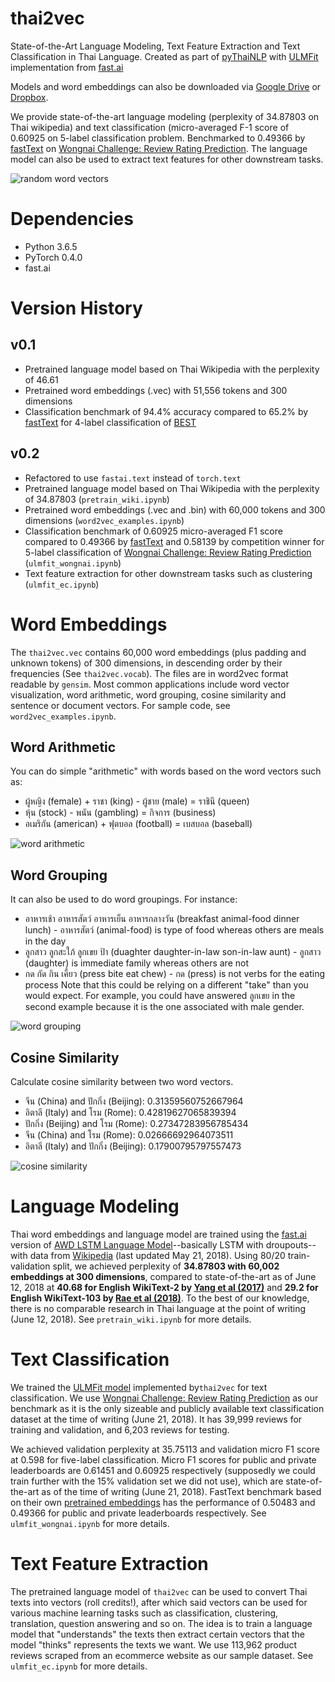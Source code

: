 # thai2vec
State-of-the-Art Language Modeling, Text Feature Extraction and Text Classification in Thai Language.
Created as part of [pyThaiNLP](https://github.com/PyThaiNLP/) with [ULMFit](https://arxiv.org/abs/1801.06146) implementation from [fast.ai](http://nlp.fast.ai/classification/2018/05/15/introducting-ulmfit.html)

Models and word embeddings can also be downloaded via [Google Drive](https://drive.google.com/drive/folders/1_vZr_iR_LqIX4rEi7i5spN_6QDgj5r81?usp=sharing) or [Dropbox](https://www.dropbox.com/sh/t9qfj2ethst8g20/AAAgud8rZ_Wuv6fkXq0HEj4da?dl=0).

We provide state-of-the-art language modeling (perplexity of 34.87803 on Thai wikipedia) and text classification (micro-averaged F-1 score of 0.60925 on 5-label classification problem. Benchmarked to 0.49366 by [fastText](fasttext.cc) on [Wongnai Challenge: Review Rating Prediction](https://www.kaggle.com/c/wongnai-challenge-review-rating-prediction). The language model can also be used to extract text features for other downstream tasks.

![random word vectors](https://github.com/cstorm125/thai2vec/blob/dev/images/random.png?raw=true)

# Dependencies
* Python 3.6.5
* PyTorch 0.4.0
* fast.ai

# Version History

## v0.1

* Pretrained language model based on Thai Wikipedia with the perplexity of 46.61
* Pretrained word embeddings (.vec) with 51,556 tokens and 300 dimensions
* Classification benchmark of 94.4% accuracy compared to 65.2% by [fastText](https://fasttext.cc/) for 4-label classification of [BEST](https://thailang.nectec.or.th/best/)

## v0.2

* Refactored to use `fastai.text` instead of `torch.text`
* Pretrained language model based on Thai Wikipedia with the perplexity of 34.87803 (`pretrain_wiki.ipynb`)
* Pretrained word embeddings (.vec and .bin) with 60,000 tokens and 300 dimensions (`word2vec_examples.ipynb`)
* Classification benchmark of 0.60925 micro-averaged F1 score compared to 0.49366 by [fastText](https://fasttext.cc/) and 0.58139 by competition winner for 5-label classification of [Wongnai Challenge: Review Rating Prediction](https://www.kaggle.com/c/wongnai-challenge-review-rating-prediction) (`ulmfit_wongnai.ipynb`)
* Text feature extraction for other downstream tasks such as clustering (`ulmfit_ec.ipynb`)

# Word Embeddings

The `thai2vec.vec` contains 60,000 word embeddings (plus padding and unknown tokens) of 300 dimensions, in descending order by their frequencies (See `thai2vec.vocab`). The files are in word2vec format readable by `gensim`. Most common applications include word vector visualization, word arithmetic, word grouping, cosine similarity and sentence or document vectors. For sample code, see `word2vec_examples.ipynb`.

## Word Arithmetic

You can do simple "arithmetic" with words based on the word vectors such as:
* ผู้หญิง (female) + ราชา (king) - ผู้ชาย (male) = ราชินี (queen)
* หุ้น (stock) - พนัน (gambling) = กิจการ (business)
* อเมริกัน (american) + ฟุตบอล (football) = เบสบอล (baseball)

![word arithmetic](https://github.com/cstorm125/thai2vec/blob/dev/images/word_arithematic_queen.png)

## Word Grouping

It can also be used to do word groupings. For instance:
* อาหารเช้า อาหารสัตว์ อาหารเย็น อาหารกลางวัน (breakfast animal-food dinner lunch) - อาหารสัตว์ (animal-food) is type of food whereas others are meals in the day
* ลูกสาว ลูกสะใภ้ ลูกเขย ป้า (duaghter daughter-in-law son-in-law aunt) - ลูกสาว (daughter) is immediate family whereas others are not
* กด กัด กิน เคี้ยว (press bite eat chew) - กด (press) is not verbs for the eating process
Note that this could be relying on a different "take" than you would expect. For example, you could have answered ลูกเขย in the second example because it  is the one associated with male gender.

![word grouping](https://github.com/cstorm125/thai2vec/blob/dev/images/doesnt_match1.png)

## Cosine Similarity

Calculate cosine similarity between two word vectors.

* จีน (China) and ปักกิ่ง (Beijing): 0.31359560752667964
* อิตาลี (Italy) and โรม (Rome): 0.42819627065839394
* ปักกิ่ง (Beijing) and โรม (Rome): 0.27347283956785434
* จีน (China) and โรม (Rome): 0.02666692964073511
* อิตาลี (Italy) and ปักกิ่ง (Beijing): 0.17900795797557473

![cosine similarity](https://github.com/cstorm125/thai2vec/blob/dev/images/cosin_sim_arrows.png)

# Language Modeling

Thai word embeddings and language model are trained using the [fast.ai](http://www.fast.ai/) version of [AWD LSTM Language Model](https://arxiv.org/abs/1708.02182)--basically LSTM with droupouts--with data from [Wikipedia](https://dumps.wikimedia.org/thwiki/latest/thwiki-latest-pages-articles.xml.bz2) (last updated May 21, 2018). Using 80/20 train-validation split, we achieved perplexity of **34.87803 with 60,002 embeddings at 300 dimensions**, compared to state-of-the-art as of June 12, 2018 at **40.68 for English WikiText-2 by [Yang et al (2017)](https://arxiv.org/abs/1711.03953)** and **29.2 for English WikiText-103 by [Rae et al (2018)](https://arxiv.org/abs/1803.10049)**. To the best of our knowledge, there is no comparable research in Thai language at the point of writing (June 12, 2018). See `pretrain_wiki.ipynb` for more details.

# Text Classification

We trained the [ULMFit model](https://arxiv.org/abs/1801.06146) implemented by`thai2vec` for text classification. We use [Wongnai Challenge: Review Rating Prediction](https://www.kaggle.com/c/wongnai-challenge-review-rating-prediction) as our benchmark as it is the only sizeable and publicly available text classification dataset at the time of writing (June 21, 2018). It has 39,999 reviews for training and validation, and 6,203 reviews for testing. 

We achieved validation perplexity at 35.75113 and validation micro F1 score at 0.598 for five-label classification. Micro F1 scores for public and private leaderboards are 0.61451 and 0.60925 respectively (supposedly we could train further with the 15% validation set we did not use), which are state-of-the-art as of the time of writing (June 21, 2018). FastText benchmark based on their own [pretrained embeddings](https://github.com/facebookresearch/fastText/blob/master/pretrained-vectors.md) has the performance of 0.50483 and 0.49366 for public and private leaderboards respectively. See `ulmfit_wongnai.ipynb` for more details.

# Text Feature Extraction

The pretrained language model of `thai2vec` can be used to convert Thai texts into vectors (roll credits!), after which said vectors can be used for various machine learning tasks such as classification, clustering, translation, question answering and so on. The idea is to train a language model that "understands" the texts then extract certain vectors that the model "thinks" represents the texts we want. We use 113,962 product reviews scraped from an ecommerce website as our sample dataset. See `ulmfit_ec.ipynb` for more details.

